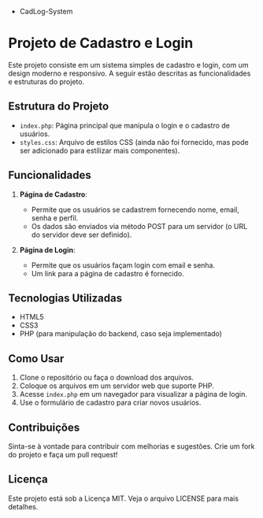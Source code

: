 * CadLog-System

# Projeto de Cadastro e Login

Este projeto consiste em um sistema simples de cadastro e login, com um design moderno e responsivo. A seguir estão descritas as funcionalidades e estruturas do projeto.

## Estrutura do Projeto

- `index.php`: Página principal que manipula o login e o cadastro de usuários.
- `styles.css`: Arquivo de estilos CSS (ainda não foi fornecido, mas pode ser adicionado para estilizar mais componentes).

## Funcionalidades

1. **Página de Cadastro**:
   - Permite que os usuários se cadastrem fornecendo nome, email, senha e perfil.
   - Os dados são enviados via método POST para um servidor (o URL do servidor deve ser definido).

2. **Página de Login**:
   - Permite que os usuários façam login com email e senha.
   - Um link para a página de cadastro é fornecido.

## Tecnologias Utilizadas

- HTML5
- CSS3
- PHP (para manipulação do backend, caso seja implementado)

## Como Usar

1. Clone o repositório ou faça o download dos arquivos.
2. Coloque os arquivos em um servidor web que suporte PHP.
3. Acesse `index.php` em um navegador para visualizar a página de login.
4. Use o formulário de cadastro para criar novos usuários.

## Contribuições

Sinta-se à vontade para contribuir com melhorias e sugestões. Crie um fork do projeto e faça um pull request!

## Licença

Este projeto está sob a Licença MIT. Veja o arquivo LICENSE para mais detalhes.
